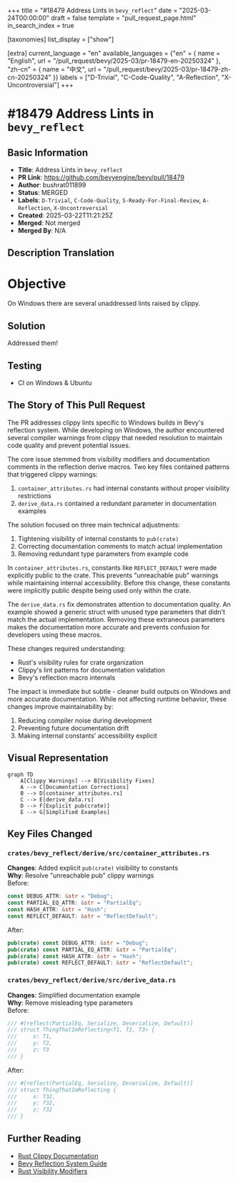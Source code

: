 +++
title = "#18479 Address Lints in `bevy_reflect`"
date = "2025-03-24T00:00:00"
draft = false
template = "pull_request_page.html"
in_search_index = true

[taxonomies]
list_display = ["show"]

[extra]
current_language = "en"
available_languages = {"en" = { name = "English", url = "/pull_request/bevy/2025-03/pr-18479-en-20250324" }, "zh-cn" = { name = "中文", url = "/pull_request/bevy/2025-03/pr-18479-zh-cn-20250324" }}
labels = ["D-Trivial", "C-Code-Quality", "A-Reflection", "X-Uncontroversial"]
+++

# #18479 Address Lints in `bevy_reflect`

## Basic Information
- **Title**: Address Lints in `bevy_reflect`
- **PR Link**: https://github.com/bevyengine/bevy/pull/18479
- **Author**: bushrat011899
- **Status**: MERGED
- **Labels**: `D-Trivial`, `C-Code-Quality`, `S-Ready-For-Final-Review`, `A-Reflection`, `X-Uncontroversial`
- **Created**: 2025-03-22T11:21:25Z
- **Merged**: Not merged
- **Merged By**: N/A

## Description Translation
# Objective

On Windows there are several unaddressed lints raised by clippy.

## Solution

Addressed them!

## Testing

- CI on Windows & Ubuntu

## The Story of This Pull Request

The PR addresses clippy lints specific to Windows builds in Bevy's reflection system. While developing on Windows, the author encountered several compiler warnings from clippy that needed resolution to maintain code quality and prevent potential issues.

The core issue stemmed from visibility modifiers and documentation comments in the reflection derive macros. Two key files contained patterns that triggered clippy warnings:
1. `container_attributes.rs` had internal constants without proper visibility restrictions
2. `derive_data.rs` contained a redundant parameter in documentation examples

The solution focused on three main technical adjustments:
1. Tightening visibility of internal constants to `pub(crate)`
2. Correcting documentation comments to match actual implementation
3. Removing redundant type parameters from example code

In `container_attributes.rs`, constants like `REFLECT_DEFAULT` were made explicitly public to the crate. This prevents "unreachable pub" warnings while maintaining internal accessibility. Before this change, these constants were implicitly public despite being used only within the crate.

The `derive_data.rs` fix demonstrates attention to documentation quality. An example showed a generic struct with unused type parameters that didn't match the actual implementation. Removing these extraneous parameters makes the documentation more accurate and prevents confusion for developers using these macros.

These changes required understanding:
- Rust's visibility rules for crate organization
- Clippy's lint patterns for documentation validation
- Bevy's reflection macro internals

The impact is immediate but subtle - cleaner build outputs on Windows and more accurate documentation. While not affecting runtime behavior, these changes improve maintainability by:
1. Reducing compiler noise during development
2. Preventing future documentation drift
3. Making internal constants' accessibility explicit

## Visual Representation

```mermaid
graph TD
    A[Clippy Warnings] --> B[Visibility Fixes]
    A --> C[Documentation Corrections]
    B --> D[container_attributes.rs]
    C --> E[derive_data.rs]
    D --> F[Explicit pub(crate)]
    E --> G[Simplified Examples]
```

## Key Files Changed

### `crates/bevy_reflect/derive/src/container_attributes.rs`
**Changes**: Added explicit `pub(crate)` visibility to constants  
**Why**: Resolve "unreachable pub" clippy warnings  
Before:
```rust
const DEBUG_ATTR: &str = "Debug";
const PARTIAL_EQ_ATTR: &str = "PartialEq";
const HASH_ATTR: &str = "Hash";
const REFLECT_DEFAULT: &str = "ReflectDefault";
```

After:
```rust
pub(crate) const DEBUG_ATTR: &str = "Debug";
pub(crate) const PARTIAL_EQ_ATTR: &str = "PartialEq";
pub(crate) const HASH_ATTR: &str = "Hash";
pub(crate) const REFLECT_DEFAULT: &str = "ReflectDefault";
```

### `crates/bevy_reflect/derive/src/derive_data.rs`
**Changes**: Simplified documentation example  
**Why**: Remove misleading type parameters  
Before:
```rust
/// #[reflect(PartialEq, Serialize, Deserialize, Default)]
/// struct ThingThatImReflecting<T1, T2, T3> {
///     x: T1,
///     y: T2,
///     z: T3
/// }
```

After:
```rust
/// #[reflect(PartialEq, Serialize, Deserialize, Default)]
/// struct ThingThatImReflecting {
///     x: f32,
///     y: f32,
///     z: f32
/// }
```

## Further Reading
- [Rust Clippy Documentation](https://doc.rust-lang.org/clippy/)
- [Bevy Reflection System Guide](https://bevyengine.org/learn/book/features/reflection/)
- [Rust Visibility Modifiers](https://doc.rust-lang.org/reference/visibility-and-privacy.html)